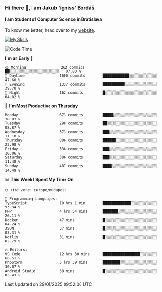 ### Hi there 👋, I am Jakub 'igniss' Bordáš

#### I am Student of Computer Science in Bratislava
To know me better, head over to my [website](https://bordas.sk).

[![My Skills](https://skillicons.dev/icons?i=js,typescript,html,css,figma,svelte,vue,next,postgresql,nest,express,nodejs)](https://bordas.sk)


<!--START_SECTION:waka-->
![Code Time](http://img.shields.io/badge/Code%20Time-1%2C665%20hrs%2013%20mins-blue)

**I'm an Early 🐤** 

```text
🌞 Morning                262 commits         ██░░░░░░░░░░░░░░░░░░░░░░░   07.80 % 
🌆 Daytime                1600 commits        ████████████░░░░░░░░░░░░░   47.60 % 
🌃 Evening                1337 commits        ██████████░░░░░░░░░░░░░░░   39.78 % 
🌙 Night                  162 commits         █░░░░░░░░░░░░░░░░░░░░░░░░   04.82 % 
```
📅 **I'm Most Productive on Thursday** 

```text
Monday                   673 commits         █████░░░░░░░░░░░░░░░░░░░░   20.02 % 
Tuesday                  298 commits         ██░░░░░░░░░░░░░░░░░░░░░░░   08.87 % 
Wednesday                373 commits         ███░░░░░░░░░░░░░░░░░░░░░░   11.10 % 
Thursday                 806 commits         ██████░░░░░░░░░░░░░░░░░░░   23.98 % 
Friday                   338 commits         ███░░░░░░░░░░░░░░░░░░░░░░   10.06 % 
Saturday                 386 commits         ███░░░░░░░░░░░░░░░░░░░░░░   11.48 % 
Sunday                   487 commits         ████░░░░░░░░░░░░░░░░░░░░░   14.49 % 
```


📊 **This Week I Spent My Time On** 

```text
🕑︎ Time Zone: Europe/Budapest

💬 Programming Languages: 
TypeScript               10 hrs 1 min        █████████████░░░░░░░░░░░░   53.34 % 
PHP                      4 hrs 54 mins       ███████░░░░░░░░░░░░░░░░░░   26.11 % 
Docker                   47 mins             █░░░░░░░░░░░░░░░░░░░░░░░░   04.24 % 
JSON                     37 mins             █░░░░░░░░░░░░░░░░░░░░░░░░   03.31 % 
Kotlin                   31 mins             █░░░░░░░░░░░░░░░░░░░░░░░░   02.79 % 

🔥 Editors: 
VS Code                  12 hrs 30 mins      █████████████████░░░░░░░░   66.51 % 
PhpStorm                 5 hrs 39 mins       ████████░░░░░░░░░░░░░░░░░   30.07 % 
Android Studio           38 mins             █░░░░░░░░░░░░░░░░░░░░░░░░   03.43 % 
```


 Last Updated on 29/01/2025 09:52:06 UTC
<!--END_SECTION:waka-->

